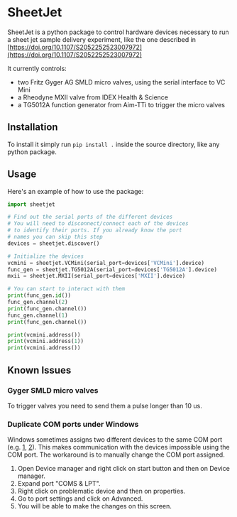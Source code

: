 # SheetJet

SheetJet is a python package to control hardware devices necessary to run a sheet jet sample delivery experiment, like the one described in [https://doi.org/10.1107/S2052252523007972](https://doi.org/10.1107/S2052252523007972)

It currently controls:
-  two Fritz Gyger AG SMLD micro valves, using the serial interface to VC Mini
- a Rheodyne MXII valve from IDEX Health & Science
- a TG5012A function generator from Aim-TTi to trigger the micro valves

## Installation

To install it simply run `pip install .` inside the source directory, like any python package.

## Usage

Here's an example of how to use the package:

```python
import sheetjet

# Find out the serial ports of the different devices
# You will need to disconnect/connect each of the devices
# to identify their ports. If you already know the port 
# names you can skip this step 
devices = sheetjet.discover()

# Initialize the devices
vcmini = sheetjet.VCMini(serial_port=devices['VCMini'].device)
func_gen = sheetjet.TG5012A(serial_port=devices['TG5012A'].device)
mxii = sheetjet.MXII(serial_port=devices['MXII'].device)

# You can start to interact with them
print(func_gen.id())
func_gen.channel(2)
print(func_gen.channel())
func_gen.channel(1)
print(func_gen.channel())

print(vcmini.address())
print(vcmini.address(1))
print(vcmini.address())

```

## Known Issues

### Gyger SMLD micro valves

To trigger valves you need to send them a pulse longer than 10 us.

### Duplicate COM ports under Windows

Windows sometimes assigns two different devices to the same COM port (e.g. [1](https://superuser.com/questions/1587613/windows-10-two-serial-usb-devices-were-given-an-identical-port-number), [2](https://answers.microsoft.com/en-us/windows/forum/all/com-port-changes-and-same-for-two-devices-after/84837db6-2ef3-4fa6-9568-47e8805bd290)). This makes communication with the devices impossible using the COM port.
The workaround is to manually change the COM port assigned.
1. Open Device manager and right click on start button
and then on Device manager.
2. Expand port "COMS & LPT".
3. Right click on problematic device and then on properties.
4. Go to port settings and click on Advanced.
5. You will be able to make the changes on this screen.

